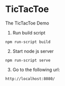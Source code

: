 # TicTacToe
The TicTacToe Demo

1. Run build script

```
npm run-script build
```

2. Start node js server

```
npm run-script serve
```

3. Go to the following url:

```
http://localhost:8080/
```
